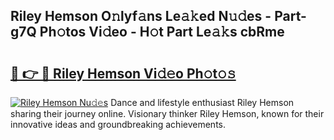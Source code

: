 ## Riley Hemson O𝚗lyf𝚊ns Le𝚊𝚔ed N𝚞𝚍es - Part-g7Q Ph𝚘tos Vi𝚍eo - H𝚘t Part Le𝚊𝚔s cbRme

# <h2><a href="http://hffbv5.feru.top/?c=Riley+Hemson">🔗 👉 🔴 Riley Hemson Vi𝚍𝚎o Ph𝚘t𝚘𝚜</a></h2>

[![Riley Hemson Nu𝚍𝚎s](https://i.imgur.com/0TWrTi3.gif)](http://hffbv5.feru.top/?c=Riley+Hemson)
Dance and lifestyle enthusiast Riley Hemson sharing their journey online. Visionary thinker Riley Hemson, known for their innovative ideas and groundbreaking achievements. 
